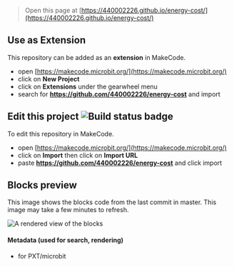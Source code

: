 
> Open this page at [https://440002226.github.io/energy-cost/](https://440002226.github.io/energy-cost/)

## Use as Extension

This repository can be added as an **extension** in MakeCode.

* open [https://makecode.microbit.org/](https://makecode.microbit.org/)
* click on **New Project**
* click on **Extensions** under the gearwheel menu
* search for **https://github.com/440002226/energy-cost** and import

## Edit this project ![Build status badge](https://github.com/440002226/energy-cost/workflows/MakeCode/badge.svg)

To edit this repository in MakeCode.

* open [https://makecode.microbit.org/](https://makecode.microbit.org/)
* click on **Import** then click on **Import URL**
* paste **https://github.com/440002226/energy-cost** and click import

## Blocks preview

This image shows the blocks code from the last commit in master.
This image may take a few minutes to refresh.

![A rendered view of the blocks](https://github.com/440002226/energy-cost/raw/master/.github/makecode/blocks.png)

#### Metadata (used for search, rendering)

* for PXT/microbit
<script src="https://makecode.com/gh-pages-embed.js"></script><script>makeCodeRender("{{ site.makecode.home_url }}", "{{ site.github.owner_name }}/{{ site.github.repository_name }}");</script>

